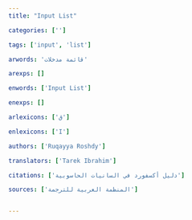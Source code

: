 ```yaml
---
title: "Input List"

categories: ['']

tags: ['input', 'list']

arwords: 'قائمة مدخلات'

arexps: []

enwords: ['Input List']

enexps: []

arlexicons: ['ق']

enlexicons: ['I']

authors: ['Ruqayya Roshdy']

translators: ['Tarek Ibrahim']

citations: ['دليل أكسفورد في السانيات الحاسوبية']

sources: ['المنظمة العربية للترجمة']


---
```


